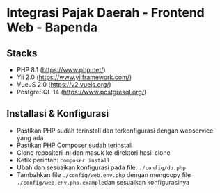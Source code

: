 # Integrasi Pajak Daerah - Frontend Web - Bapenda

## Stacks
- PHP 8.1 (https://www.php.net/)
- Yii 2.0 (https://www.yiiframework.com/)
- VueJS 2.0 (https://v2.vuejs.org/)
- PostgreSQL 14 (https://www.postgresql.org/)

## Installasi & Konfigurasi
- Pastikan PHP sudah terinstall dan terkonfigurasi dengan webservice yang ada
- Pastikan PHP Composer sudah terinstall
- Clone repositori ini dan masuk ke direktori hasil clone
- Ketik perintah: `composer install`
- Ubah dan sesuaikan konfigurasi pada file: `./config/db.php`
- Tambahkan file `./config/web.env.php` dengan mengcopy file `./config/web.env.php.example`dan sesuaikan konfigurasinya
